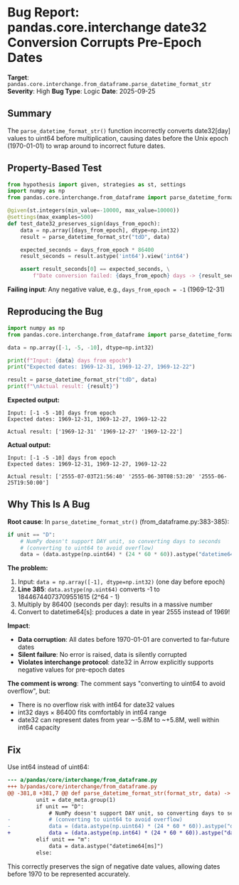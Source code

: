 # Bug Report: pandas.core.interchange date32 Conversion Corrupts Pre-Epoch Dates

**Target**: `pandas.core.interchange.from_dataframe.parse_datetime_format_str`
**Severity**: High
**Bug Type**: Logic
**Date**: 2025-09-25

## Summary

The `parse_datetime_format_str()` function incorrectly converts date32[day] values to uint64 before multiplication, causing dates before the Unix epoch (1970-01-01) to wrap around to incorrect future dates.

## Property-Based Test

```python
from hypothesis import given, strategies as st, settings
import numpy as np
from pandas.core.interchange.from_dataframe import parse_datetime_format_str

@given(st.integers(min_value=-10000, max_value=10000))
@settings(max_examples=500)
def test_date32_preserves_sign(days_from_epoch):
    data = np.array([days_from_epoch], dtype=np.int32)
    result = parse_datetime_format_str("tdD", data)

    expected_seconds = days_from_epoch * 86400
    result_seconds = result.astype('int64').view('int64')

    assert result_seconds[0] == expected_seconds, \
        f"Date conversion failed: {days_from_epoch} days -> {result_seconds[0]} vs {expected_seconds} seconds"
```

**Failing input**: Any negative value, e.g., `days_from_epoch = -1` (1969-12-31)

## Reproducing the Bug

```python
import numpy as np
from pandas.core.interchange.from_dataframe import parse_datetime_format_str

data = np.array([-1, -5, -10], dtype=np.int32)

print(f"Input: {data} days from epoch")
print("Expected dates: 1969-12-31, 1969-12-27, 1969-12-22")

result = parse_datetime_format_str("tdD", data)
print(f"\nActual result: {result}")
```

**Expected output:**
```
Input: [-1 -5 -10] days from epoch
Expected dates: 1969-12-31, 1969-12-27, 1969-12-22

Actual result: ['1969-12-31' '1969-12-27' '1969-12-22']
```

**Actual output:**
```
Input: [-1 -5 -10] days from epoch
Expected dates: 1969-12-31, 1969-12-27, 1969-12-22

Actual result: ['2555-07-03T21:56:40' '2555-06-30T08:53:20' '2555-06-25T19:50:00']
```

## Why This Is A Bug

**Root cause**: In `parse_datetime_format_str()` (from_dataframe.py:383-385):

```python
if unit == "D":
    # NumPy doesn't support DAY unit, so converting days to seconds
    # (converting to uint64 to avoid overflow)
    data = (data.astype(np.uint64) * (24 * 60 * 60)).astype("datetime64[s]")
```

**The problem:**

1. Input: `data = np.array([-1], dtype=np.int32)` (one day before epoch)
2. **Line 385**: `data.astype(np.uint64)` converts -1 to 18446744073709551615 (2^64 - 1)
3. Multiply by 86400 (seconds per day): results in a massive number
4. Convert to datetime64[s]: produces a date in year 2555 instead of 1969!

**Impact**:
- **Data corruption**: All dates before 1970-01-01 are converted to far-future dates
- **Silent failure**: No error is raised, data is silently corrupted
- **Violates interchange protocol**: date32 in Arrow explicitly supports negative values for pre-epoch dates

**The comment is wrong**: The comment says "converting to uint64 to avoid overflow", but:
- There is no overflow risk with int64 for date32 values
- int32 days ×  86400 fits comfortably in int64 range
- date32 can represent dates from year ~-5.8M to ~+5.8M, well within int64 capacity

## Fix

Use int64 instead of uint64:

```diff
--- a/pandas/core/interchange/from_dataframe.py
+++ b/pandas/core/interchange/from_dataframe.py
@@ -381,8 +381,7 @@ def parse_datetime_format_str(format_str, data) -> pd.Series | np.ndarray:
         unit = date_meta.group(1)
         if unit == "D":
             # NumPy doesn't support DAY unit, so converting days to seconds
-            # (converting to uint64 to avoid overflow)
-            data = (data.astype(np.uint64) * (24 * 60 * 60)).astype("datetime64[s]")
+            data = (data.astype(np.int64) * (24 * 60 * 60)).astype("datetime64[s]")
         elif unit == "m":
             data = data.astype("datetime64[ms]")
         else:
```

This correctly preserves the sign of negative date values, allowing dates before 1970 to be represented accurately.